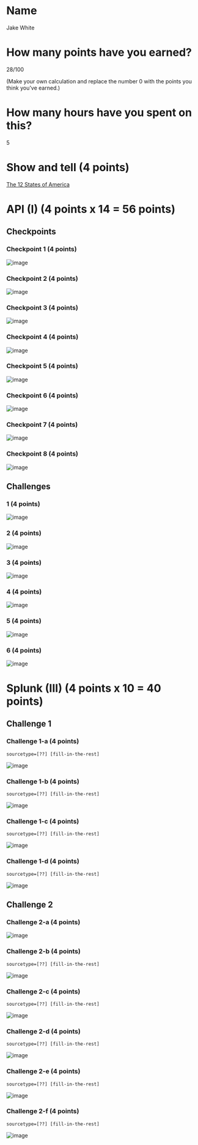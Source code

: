 # Name

Jake White

# How many points have you earned?

28/100

(Make your own calculation and replace the number 0 with the points you think you've earned.)

# How many hours have you spent on this?

5

# Show and tell (4 points)

[The 12 States of America](http://www.theatlantic.com/misc/the-12-states-of-america/)

# API (I) (4 points x 14 = 56 points)

## Checkpoints

### Checkpoint 1 (4 points)

![image](http://i.imgur.com/8a8R9Bx.png)

### Checkpoint 2 (4 points)

![image](http://i.imgur.com/a1Yqt4M.png)

### Checkpoint 3 (4 points)

![image](http://i.imgur.com/FiINNPX.png)

### Checkpoint 4 (4 points)

![image](http://i.imgur.com/KwXBtBq.png)

### Checkpoint 5 (4 points)

![image](http://i.imgur.com/NjE9FHO.png)

### Checkpoint 6 (4 points)

![image](image.png?raw=true)

### Checkpoint 7 (4 points)

![image](image.png?raw=true)

### Checkpoint 8 (4 points)

![image](image.png?raw=true)

## Challenges

### 1 (4 points)

![image](http://i.imgur.com/7t4z73M.png)

### 2 (4 points)

![image](image.png?raw=true)

### 3 (4 points)

![image](image.png?raw=true)

### 4 (4 points)

![image](image.png?raw=true)

### 5 (4 points)

![image](image.png?raw=true)

### 6 (4 points)

![image](image.png?raw=true)



# Splunk (III) (4 points x 10 = 40 points)

## Challenge 1

### Challenge 1-a (4 points)
```
sourcetype=[??] [fill-in-the-rest]
```
![image](image.png?raw=true)

### Challenge 1-b (4 points)
```
sourcetype=[??] [fill-in-the-rest]
```
![image](image.png?raw=true)

### Challenge 1-c (4 points)
```
sourcetype=[??] [fill-in-the-rest]
```
![image](image.png?raw=true)

### Challenge 1-d (4 points)
```
sourcetype=[??] [fill-in-the-rest]
```
![image](image.png?raw=true)

## Challenge 2

### Challenge 2-a (4 points)
![image](image.png?raw=true)

### Challenge 2-b (4 points)
```
sourcetype=[??] [fill-in-the-rest]
```
![image](image.png?raw=true)

### Challenge 2-c (4 points)
```
sourcetype=[??] [fill-in-the-rest]
```
![image](image.png?raw=true)

### Challenge 2-d (4 points)
```
sourcetype=[??] [fill-in-the-rest]
```
![image](image.png?raw=true)

### Challenge 2-e (4 points)
```
sourcetype=[??] [fill-in-the-rest]
```
![image](image.png?raw=true)

### Challenge 2-f (4 points)
```
sourcetype=[??] [fill-in-the-rest]
```
![image](image.png?raw=true)
